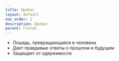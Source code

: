 ```yaml
---
title: Оробас
layout: default
nav_order: 2
description: Оробас
parent: Гоэтия
---
```


- Лошадь, превращающаяся в человека
- Дает правдивые ответы о прошлом и будущем
- Защищает от одержимости
